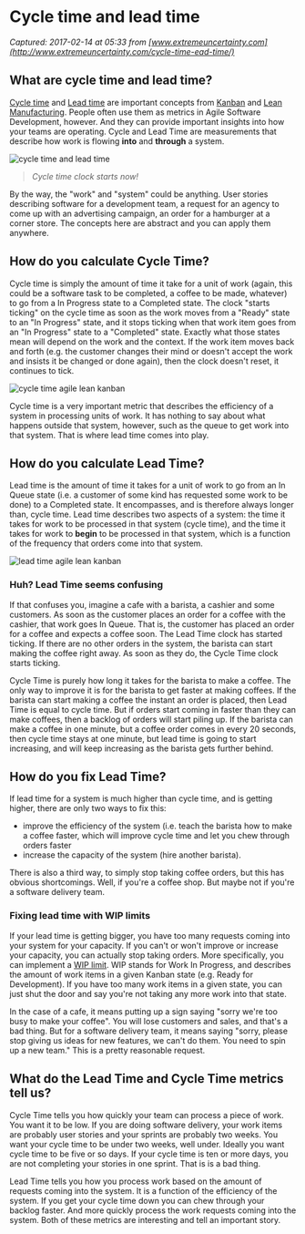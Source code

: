 # Cycle time and lead time

_Captured: 2017-02-14 at 05:33 from [www.extremeuncertainty.com](http://www.extremeuncertainty.com/cycle-time-ead-time/)_

## What are cycle time and lead time?

[Cycle time](http://www.extremeuncertainty.com/glossary/) and [Lead time](http://www.extremeuncertainty.com/glossary/) are important concepts from [Kanban](http://www.extremeuncertainty.com/glossary/) and [Lean Manufacturing](http://www.extremeuncertainty.com/glossary/). People often use them as metrics in Agile Software Development, however. And they can provide important insights into how your teams are operating. Cycle and Lead Time are measurements that describe how work is flowing **into** and **through** a system.

![cycle time and lead time](http://www.extremeuncertainty.com/wp-content/uploads/2016/03/stopwatch-150x150.jpg)

> _Cycle time clock starts now!_

By the way, the "work" and "system" could be anything. User stories describing software for a development team, a request for an agency to come up with an advertising campaign, an order for a hamburger at a corner store. The concepts here are abstract and you can apply them anywhere.

## How do you calculate Cycle Time?

Cycle time is simply the amount of time it take for a unit of work (again, this could be a software task to be completed, a coffee to be made, whatever) to go from a In Progress state to a Completed state. The clock "starts ticking" on the cycle time as soon as the work moves from a "Ready" state to an "In Progress" state, and it stops ticking when that work item goes from an "In Progress" state to a "Completed" state. Exactly what those states mean will depend on the work and the context. If the work item moves back and forth (e.g. the customer changes their mind or doesn't accept the work and insists it be changed or done again), then the clock doesn't reset, it continues to tick.

![cycle time agile lean kanban](http://www.extremeuncertainty.com/wp-content/uploads/2016/03/cycletime.png)

Cycle time is a very important metric that describes the efficiency of a system in processing units of work. It has nothing to say about what happens outside that system, however, such as the queue to get work into that system. That is where lead time comes into play.

## How do you calculate Lead Time?

Lead time is the amount of time it takes for a unit of work to go from an In Queue state (i.e. a customer of some kind has requested some work to be done) to a Completed state. It encompasses, and is therefore always longer than, cycle time. Lead time describes two aspects of a system: the time it takes for work to be processed in that system (cycle time), and the time it takes for work to **begin** to be processed in that system, which is a function of the frequency that orders come into that system.

![lead time agile lean kanban](http://www.extremeuncertainty.com/wp-content/uploads/2016/03/leadtime.png)

### Huh? Lead Time seems confusing

If that confuses you, imagine a cafe with a barista, a cashier and some customers. As soon as the customer places an order for a coffee with the cashier, that work goes In Queue. That is, the customer has placed an order for a coffee and expects a coffee soon. The Lead Time clock has started ticking. If there are no other orders in the system, the barista can start making the coffee right away. As soon as they do, the Cycle Time clock starts ticking.

Cycle Time is purely how long it takes for the barista to make a coffee. The only way to improve it is for the barista to get faster at making coffees. If the barista can start making a coffee the instant an order is placed, then Lead Time is equal to cycle time. But if orders start coming in faster than they can make coffees, then a backlog of orders will start piling up. If the barista can make a coffee in one minute, but a coffee order comes in every 20 seconds, then cycle time stays at one minute, but lead time is going to start increasing, and will keep increasing as the barista gets further behind.

## How do you fix Lead Time?

If lead time for a system is much higher than cycle time, and is getting higher, there are only two ways to fix this:

  * improve the efficiency of the system (i.e. teach the barista how to make a coffee faster, which will improve cycle time and let you chew through orders faster
  * increase the capacity of the system (hire another barista).

There is also a third way, to simply stop taking coffee orders, but this has obvious shortcomings. Well, if you're a coffee shop. But maybe not if you're a software delivery team.

### Fixing lead time with WIP limits

If your lead time is getting bigger, you have too many requests coming into your system for your capacity. If you can't or won't improve or increase your capacity, you can actually stop taking orders. More specifically, you can implement a [WIP limit](http://www.extremeuncertainty.com/glossary/). WIP stands for Work In Progress, and describes the amount of work items in a given Kanban state (e.g. Ready for Development). If you have too many work items in a given state, you can just shut the door and say you're not taking any more work into that state.

In the case of a cafe, it means putting up a sign saying "sorry we're too busy to make your coffee". You will lose customers and sales, and that's a bad thing. But for a software delivery team, it means saying "sorry, please stop giving us ideas for new features, we can't do them. You need to spin up a new team." This is a pretty reasonable request.

## What do the Lead Time and Cycle Time metrics tell us?

Cycle Time tells you how quickly your team can process a piece of work. You want it to be low. If you are doing software delivery, your work items are probably user stories and your sprints are probably two weeks. You want your cycle time to be under two weeks, well under. Ideally you want cycle time to be five or so days. If your cycle time is ten or more days, you are not completing your stories in one sprint. That is is a bad thing.

Lead Time tells you how you process work based on the amount of requests coming into the system. It is a function of the efficiency of the system. If you get your cycle time down you can chew through your backlog faster. And more quickly process the work requests coming into the system. Both of these metrics are interesting and tell an important story.
